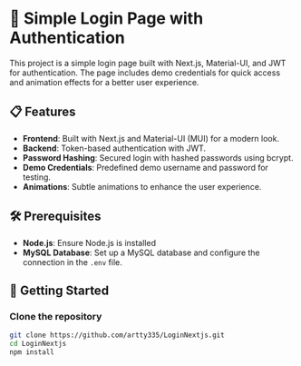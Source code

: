 # 🔐 Simple Login Page with Authentication

This project is a simple login page built with Next.js, Material-UI, and JWT for authentication. The page includes demo credentials for quick access and animation effects for a better user experience.

## 📋 Features
- **Frontend**: Built with Next.js and Material-UI (MUI) for a modern look.
- **Backend**: Token-based authentication with JWT.
- **Password Hashing**: Secured login with hashed passwords using bcrypt.
- **Demo Credentials**: Predefined demo username and password for testing.
- **Animations**: Subtle animations to enhance the user experience.

## 🛠 Prerequisites
- **Node.js**: Ensure Node.js is installed
- **MySQL Database**: Set up a MySQL database and configure the connection in the `.env` file.

## 🚀 Getting Started

### Clone the repository
```bash
git clone https://github.com/artty335/LoginNextjs.git
cd LoginNextjs
npm install
